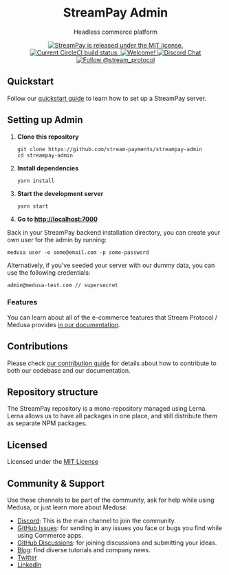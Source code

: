 <p align="center">
  <a href="https://admin.streampay.shop">
  </a>
</p>
<h1 align="center">
  StreamPay Admin
</h1>
<p align="center">
Headless commerce platform
</p>
<p align="center">
  <a href="https://github.com/stream-protocol/commerce-platform/blob/master/LICENSE">
    <img src="https://img.shields.io/badge/license-MIT-blue.svg" alt="StreamPay is released under the MIT license." />
  </a>
  <a href="https://circleci.com/gh/medusajs/medusa">
    <img src="https://circleci.com/gh/medusajs/medusa.svg?style=shield" alt="Current CircleCI build status." />
  </a>
  <a href="https://github.com/stream-protocol/commerce-platform/blob/master/CONTRIBUTING.md">
    <img src="https://img.shields.io/badge/PRs-welcome-brightgreen.svg?style=flat" alt="Welcome!" />
  </a>
  <a href="https://discord.gg/xpCwq3Kfn8">
    <img src="https://img.shields.io/badge/chat-on%20discord-7289DA.svg" alt="Discord Chat" />
  </a>
  <a href="https://twitter.com/intent/follow?screen_name=stream_protocol">
    <img src="https://img.shields.io/twitter/follow/stream-protocol.svg?label=Follow%20@stream_protocol" alt="Follow @stream_protocol" />
  </a>
</p>

## Quickstart

Follow our [quickstart guide](https://docs.medusajs.com/quickstart/quick-start) to learn how to set up a StreamPay server.


## Setting up Admin

1. **Clone this repository**
   ```
   git clone https://github.com/stream-payments/streampay-admin
   cd streampay-admin
   ```
2. **Install dependencies**
   ```
   yarn install
   ```
3. **Start the development server**
   ```
   yarn start
   ```
4. **Go to [http://localhost:7000](http://localhost:7000)**

Back in your StreamPay backend installation directory, you can create your own user for the admin by running:

```
medusa user -e some@email.com -p some-password
```
Alternatively, if you've seeded your server with our dummy data, you can use the following credentials:
```
admin@medusa-test.com // supersecret
```

### Features

You can learn about all of the e-commerce features that Stream Protocol / Medusa provides [in our documentation](https://docs.medusajs.com/introduction#features).

## Contributions

Please check [our contribution guide](https://github.com/stream-protocol/commerce-platform/blob/master/CONTRIBUTING.md) for details about how to contribute to both our codebase and our documentation.

## Repository structure

The StreamPay repository is a mono-repository managed using Lerna. Lerna allows us to have all packages in one place, and still distribute them as separate NPM packages.

## Licensed

Licensed under the [MIT License](https://github.com/stream-protocol/commerce-platform/blob/master/LICENSE)


## Community & Support

Use these channels to be part of the community, ask for help while using Medusa, or just learn more about Medusa:

- [Discord](https://discord.gg/): This is the main channel to join the community.
- [GitHub Issues](https://github.com/stream-protocol/ecommerce-platform/issues): for sending in any issues you face or bugs you find while using Commerce apps.
- [GitHub Discussions](https://github.com/medusajs/stream-protocol/streampay/discussions): for joining discussions and submitting your ideas.
- [Blog](https:///blog.streamprotocol.org): find diverse tutorials and company news.
- [Twitter](https://twitter.com/stream_protocol)
- [LinkedIn](https://www.linkedin.com/company/stream_protocol)
